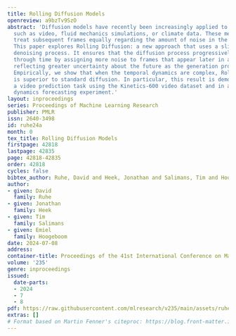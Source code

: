 ```yaml
---
title: Rolling Diffusion Models
openreview: a9bzTv9SzO
abstract: 'Diffusion models have recently been increasingly applied to temporal data
  such as video, fluid mechanics simulations, or climate data. These methods generally
  treat subsequent frames equally regarding the amount of noise in the diffusion process.
  This paper explores Rolling Diffusion: a new approach that uses a sliding window
  denoising process. It ensures that the diffusion process progressively corrupts
  through time by assigning more noise to frames that appear later in a sequence,
  reflecting greater uncertainty about the future as the generation process unfolds.
  Empirically, we show that when the temporal dynamics are complex, Rolling Diffusion
  is superior to standard diffusion. In particular, this result is demonstrated in
  a video prediction task using the Kinetics-600 video dataset and in a chaotic fluid
  dynamics forecasting experiment.'
layout: inproceedings
series: Proceedings of Machine Learning Research
publisher: PMLR
issn: 2640-3498
id: ruhe24a
month: 0
tex_title: Rolling Diffusion Models
firstpage: 42818
lastpage: 42835
page: 42818-42835
order: 42818
cycles: false
bibtex_author: Ruhe, David and Heek, Jonathan and Salimans, Tim and Hoogeboom, Emiel
author:
- given: David
  family: Ruhe
- given: Jonathan
  family: Heek
- given: Tim
  family: Salimans
- given: Emiel
  family: Hoogeboom
date: 2024-07-08
address:
container-title: Proceedings of the 41st International Conference on Machine Learning
volume: '235'
genre: inproceedings
issued:
  date-parts:
  - 2024
  - 7
  - 8
pdf: https://raw.githubusercontent.com/mlresearch/v235/main/assets/ruhe24a/ruhe24a.pdf
extras: []
# Format based on Martin Fenner's citeproc: https://blog.front-matter.io/posts/citeproc-yaml-for-bibliographies/
---
```


